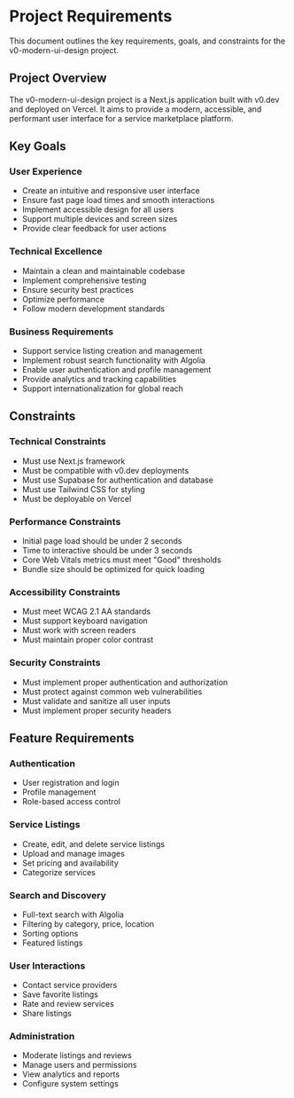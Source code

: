 # Project Requirements

This document outlines the key requirements, goals, and constraints for the v0-modern-ui-design project.

## Project Overview

The v0-modern-ui-design project is a Next.js application built with v0.dev and deployed on Vercel. It aims to provide a modern, accessible, and performant user interface for a service marketplace platform.

## Key Goals

### User Experience
- Create an intuitive and responsive user interface
- Ensure fast page load times and smooth interactions
- Implement accessible design for all users
- Support multiple devices and screen sizes
- Provide clear feedback for user actions

### Technical Excellence
- Maintain a clean and maintainable codebase
- Implement comprehensive testing
- Ensure security best practices
- Optimize performance
- Follow modern development standards

### Business Requirements
- Support service listing creation and management
- Implement robust search functionality with Algolia
- Enable user authentication and profile management
- Provide analytics and tracking capabilities
- Support internationalization for global reach

## Constraints

### Technical Constraints
- Must use Next.js framework
- Must be compatible with v0.dev deployments
- Must use Supabase for authentication and database
- Must use Tailwind CSS for styling
- Must be deployable on Vercel

### Performance Constraints
- Initial page load should be under 2 seconds
- Time to interactive should be under 3 seconds
- Core Web Vitals metrics must meet "Good" thresholds
- Bundle size should be optimized for quick loading

### Accessibility Constraints
- Must meet WCAG 2.1 AA standards
- Must support keyboard navigation
- Must work with screen readers
- Must maintain proper color contrast

### Security Constraints
- Must implement proper authentication and authorization
- Must protect against common web vulnerabilities
- Must validate and sanitize all user inputs
- Must implement proper security headers

## Feature Requirements

### Authentication
- User registration and login
- Profile management
- Role-based access control

### Service Listings
- Create, edit, and delete service listings
- Upload and manage images
- Set pricing and availability
- Categorize services

### Search and Discovery
- Full-text search with Algolia
- Filtering by category, price, location
- Sorting options
- Featured listings

### User Interactions
- Contact service providers
- Save favorite listings
- Rate and review services
- Share listings

### Administration
- Moderate listings and reviews
- Manage users and permissions
- View analytics and reports
- Configure system settings